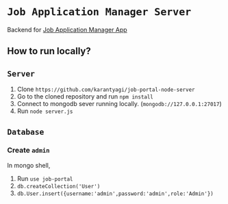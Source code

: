 # `Job Application Manager Server`

Backend for [Job Application Manager App]()

## How to run locally?

## `Server`
1. Clone `https://github.com/karantyagi/job-portal-node-server`
2. Go to the cloned repository and run `npm install`
3. Connect to mongodb sever running locally. (`mongodb://127.0.0.1:27017`)
3. Run `node server.js`

## `Database`

### Create `admin`
In mongo shell,
1. Run `use job-portal`
2. `db.createCollection('User')`
3. `db.User.insert({username:'admin',password:'admin',role:'Admin'})`
